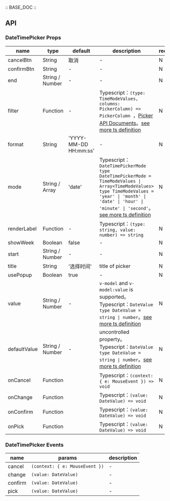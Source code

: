 :: BASE_DOC ::

## API

### DateTimePicker Props

name | type | default | description | required
-- | -- | -- | -- | --
cancelBtn | String | 取消 | \- | N
confirmBtn | String | - | \- | N
end | String / Number | - | \- | N
filter | Function | - | Typescript：`(type: TimeModeValues, columns: PickerColumn) => PickerColumn `，[Picker API Documents](./picker?tab=api)。[see more ts definition](https://github.com/Tencent/tdesign-mobile-vue/tree/develop/src/date-time-picker/type.ts) | N
format | String | 'YYYY-MM-DD HH:mm:ss' | \- | N
mode | String / Array | 'date' | Typescript：`DateTimePickerMode` `type DateTimePickerMode = TimeModeValues \| Array<TimeModeValues> ` `type TimeModeValues = 'year' \| 'month' \| 'date' \| 'hour' \| 'minute' \| 'second'`。[see more ts definition](https://github.com/Tencent/tdesign-mobile-vue/tree/develop/src/date-time-picker/type.ts) | N
renderLabel | Function | - | Typescript：`(type: string, value: number) => string` | N
showWeek | Boolean | false | \- | N
start | String / Number | - | \- | N
title | String | '选择时间' | title of picker | N
usePopup | Boolean | true | \- | N
value | String / Number | - | `v-model` and `v-model:value` is supported。Typescript：`DateValue` `type DateValue = string \| number`。[see more ts definition](https://github.com/Tencent/tdesign-mobile-vue/tree/develop/src/date-time-picker/type.ts) | N
defaultValue | String / Number | - | uncontrolled property。Typescript：`DateValue` `type DateValue = string \| number`。[see more ts definition](https://github.com/Tencent/tdesign-mobile-vue/tree/develop/src/date-time-picker/type.ts) | N
onCancel | Function |  | Typescript：`(context: { e: MouseEvent }) => void`<br/> | N
onChange | Function |  | Typescript：`(value: DateValue) => void`<br/> | N
onConfirm | Function |  | Typescript：`(value: DateValue) => void`<br/> | N
onPick | Function |  | Typescript：`(value: DateValue) => void`<br/> | N

### DateTimePicker Events

name | params | description
-- | -- | --
cancel | `(context: { e: MouseEvent })` | \-
change | `(value: DateValue)` | \-
confirm | `(value: DateValue)` | \-
pick | `(value: DateValue)` | \-
